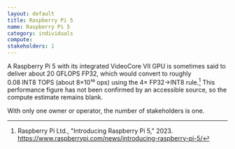 ```yaml
---
layout: default
title: Raspberry Pi 5
name: Raspberry Pi 5
category: individuals
compute:
stakeholders: 1
---
```


A Raspberry Pi 5 with its integrated VideoCore VII GPU is sometimes said to deliver about 20 GFLOPS FP32, which would convert to roughly 0.08 INT8 TOPS (about 8×10¹⁰ ops) using the 4× FP32→INT8 rule.[^1] This performance figure has not been confirmed by an accessible source, so the compute estimate remains blank.

With only one owner or operator, the number of stakeholders is one.

[^1]: Raspberry Pi Ltd., "Introducing Raspberry Pi 5," 2023. <https://www.raspberrypi.com/news/introducing-raspberry-pi-5/>
